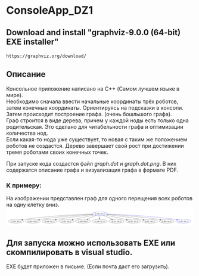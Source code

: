 # ConsoleApp_DZ1

## Download and install "graphviz-9.0.0 (64-bit) EXE installer"
    https://graphviz.org/download/
## Описание
Консольное приложение написано на C++ (Самом лучшем языке в мире).\
Необходимо сначала ввести начальные координаты трёх роботов, затем конечные координаты. Ориентируясь на подсказки в консоли.\
Затем происходит построение графа. (очень бошльшого графа). \
Граф строится в виде дерева, причем у каждой ноды есть только одна родительская. Это сделано для читабельности графа и оптимизации количества нод.\
Если какая-то нода уже существует, то новая с таким же положением роботов не создастся.
Дерево завершает свой рост при достижении тремя роботами своих конечных точек.

При запуске кода создастся файл *graph.dot* и *graph.dot.png*. В них содержатся описание графа и визуализация графа в формате PDF. 
### К примеру: 
На изображении представлен граф для одного перещения всех роботов на одну клетку вниз. 
![alt text](/images/graph.png)

## Для запуска можно использовать EXE или скомпилировать в visual studio. 
EXE будет приложен в письме. (Если почта даст его загрузить). 
 